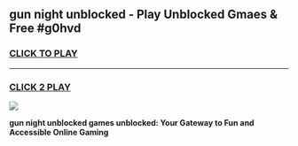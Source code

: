 
## gun night unblocked - Play Unblocked Gmaes & Free #g0hvd
<h3>
<a href="https://news.freeplayer.one?title=gun_night_unblocked&ref=03M">CLICK TO PLAY</a></h3>
<hr>

<h3>
<a href="https://news.freeplayer.one?title=gun_night_unblocked&ref=03M">CLICK 2 PLAY</a>
  
</h3>

<a href="https://news.freeplayer.one?title=gun_night_unblocked&ref=03M"><img src="https://clearcache.store/games.png"></a>


**gun night unblocked games unblocked: Your Gateway to Fun and Accessible Online Gaming**
